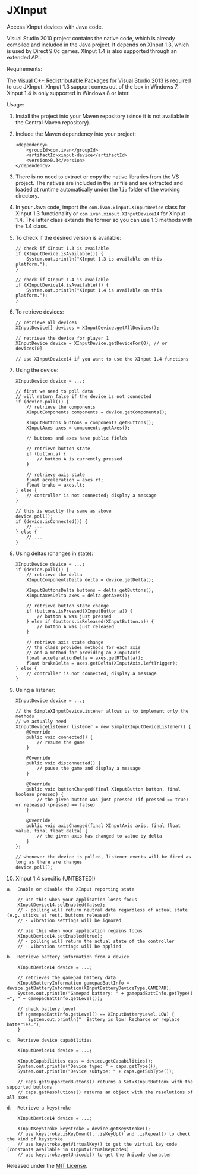 JXInput
=======

Access XInput devices with Java code.

Visual Studio 2010 project contains the native code, which is already compiled and included in the Java project. It depends on XInput 1.3, which is used by Direct 9.0c games. XInput 1.4 is also supported through an extended API.

Requirements:

The [Visual C++ Redistributable Packages for Visual Studio 2013](https://www.microsoft.com/en-us/download/details.aspx?id=40784) is required to use JXInput. XInput 1.3 support comes out of the box in Windows 7. XInput 1.4 is only supported in Windows 8 or later.

Usage:

1.  Install the project into your Maven repository (since it is not available in the Central Maven repository).
2.  Include the Maven dependency into your project:

        <dependency>
            <groupId>com.ivan</groupId>
            <artifactId>xinput-device</artifactId>
            <version>0.3</version>
        </dependency>

3.  There is no need to extract or copy the native libraries from the VS project. The natives are included in the jar file and are extracted and loaded at runtime automatically under the `lib` folder of the working directory.
4.  In your Java code, import the `com.ivan.xinput.XInputDevice` class for XInput 1.3 functionality or `com.ivan.xinput.XInputDevice14` for XInput 1.4. The latter class extends the former so you can use 1.3 methods with the 1.4 class.
5.  To check if the desired version is available:

		// check if XInput 1.3 is available
		if (XInputDevice.isAvailable()) {
			System.out.println("XInput 1.3 is available on this platform.");
		}

		// check if XInput 1.4 is available
		if (XInputDevice14.isAvailable()) {
			System.out.println("XInput 1.4 is available on this platform.");
		}

6.  To retrieve devices:

        // retrieve all devices
        XInputDevice[] devices = XInputDevice.getAllDevices();
        
        // retrieve the device for player 1
        XInputDevice device = XInputDevice.getDeviceFor(0); // or devices[0]

        // use XInputDevice14 if you want to use the XInput 1.4 functions
        
7.  Using the device:

        XInputDevice device = ...;
        
        // first we need to poll data
        // will return false if the device is not connected
        if (device.poll()) {
            // retrieve the components
            XInputComponents components = device.getComponents();
            
            XInputButtons buttons = components.getButtons();
            XInputAxes axes = components.getAxes();
            
            // buttons and axes have public fields
            
            // retrieve button state
            if (button.a) {
                // button A is currently pressed
            }
            
            // retrieve axis state
            float acceleration = axes.rt;
            float brake = axes.lt;
        } else {
            // controller is not connected; display a message
        }
        
        // this is exactly the same as above
        device.poll();
        if (device.isConnected()) {
            // ...
        } else {
            // ...
        }

8.  Using deltas (changes in state):

        XInputDevice device = ...;
        if (device.poll()) {
            // retrieve the delta
            XInputComponentsDelta delta = device.getDelta();
            
            XInputButtonsDelta buttons = delta.getButtons();
            XInputAxesDelta axes = delta.getAxes();
            
            // retrieve button state change
            if (buttons.isPressed(XInputButton.a)) {
                // button A was just pressed
            } else if (buttons.isReleased(XInputButton.a)) {
                // button A was just released
            }
            
            // retrieve axis state change
            // the class provides methods for each axis
            // and a method for providing an XInputAxis
            float accelerationDelta = axes.getRTDelta();
            float brakeDelta = axes.getDelta(XInputAxis.leftTrigger);
        } else {
            // controller is not connected; display a message
        }

9.  Using a listener:

        XInputDevice device = ...;
        
        // the SimpleXInputDeviceListener allows us to implement only the methods
        // we actually need
        XInputDeviceListener listener = new SimpleXInputDeviceListener() {
            @Override
            public void connected() {
                // resume the game
            }
            
            @Override
            public void disconnected() {
                // pause the game and display a message
            }
            
            @Override
            public void buttonChanged(final XInputButton button, final boolean pressed) {
                // the given button was just pressed (if pressed == true) or released (pressed == false)
            }
            
            @Override
            public void axisChanged(final XInputAxis axis, final float value, final float delta) {
                // the given axis has changed to value by delta
            }
        };
        
        // whenever the device is polled, listener events will be fired as long as there are changes
        device.poll();

10.  XInput 1.4 specific (UNTESTED!)

	a.  Enable or disable the XInput reporting state

		// use this when your application loses focus
		XInputDevice14.setEnabled(false);
		// - polling will return neutral data regardless of actual state (e.g. sticks at rest, buttons released)
		// - vibration settings will be ignored
		
		// use this when your application regains focus
		XInputDevice14.setEnabled(true);
		// - polling will return the actual state of the controller
		// - vibration settings will be applied
		
	b.  Retrieve battery information from a device

		XInputDevice14 device = ...;

		// retrieves the gamepad battery data
        XInputBatteryInformation gamepadBattInfo = device.getBatteryInformation(XInputBatteryDeviceType.GAMEPAD);
        System.out.println("Gamepad battery: " + gamepadBattInfo.getType() +", " + gamepadBattInfo.getLevel());

        // check battery level
        if (gamepadBattInfo.getLevel() == XInputBatteryLevel.LOW) {
            System.out.println("  Battery is low! Recharge or replace batteries.");
        }

    c.  Retrieve device capabilities

    	XInputDevice14 device = ...;

        XInputCapabilities caps = device.getCapabilities();
        System.out.println("Device type: " + caps.getType());
        System.out.println("Device subtype: " + caps.getSubType());

        // caps.getSupportedButtons() returns a Set<XInputButton> with the supported buttons
        // caps.getResolutions() returns an object with the resolutions of all axes

    d.  Retrieve a keystroke

    	XInputDevice14 device = ...;

    	XInputKeystroke keystroke = device.getKeystroke();
    	// use keystroke.isKeyDown(), .isKeyUp() and .isRepeat() to check the kind of keystroke
    	// use keystroke.getVirtualKey() to get the virtual key code (constants available in XInputVirtualKeyCodes)
    	// use keystroke.getUnicode() to get the Unicode character

Released under the [MIT License](http://opensource.org/licenses/MIT).
